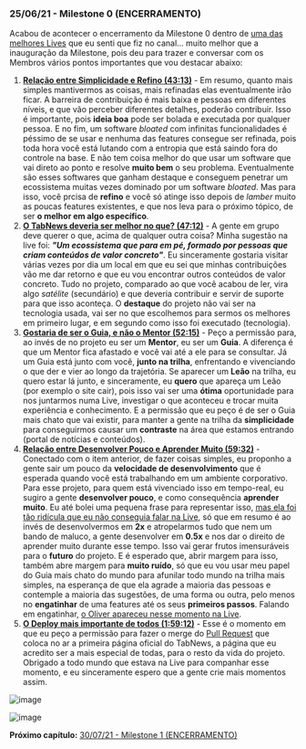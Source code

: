 ### 25/06/21 - Milestone 0 (ENCERRAMENTO)

Acabou de acontecer o encerramento da Milestone 0 dentro de [uma das melhores Lives](https://www.youtube.com/watch?v=ziFonOfCJOg) que eu senti que fiz no canal... muito melhor que a inauguração da Milestone, pois deu para trazer e conversar com os Membros vários pontos importantes que vou destacar abaixo:

1. **[Relação entre Simplicidade e Refino (43:13)](https://youtu.be/ziFonOfCJOg?t=2593)** - Em resumo, quanto mais simples mantivermos as coisas, mais refinadas elas eventualmente irão ficar. A barreira de contribuição é mais baixa e pessoas em diferentes níveis, e que vão perceber diferentes detalhes, poderão contribuir. Isso é importante, pois **ideia boa** pode ser bolada e executada por qualquer pessoa. E no fim, um software _bloated_ com infinitas funcionalidades é péssimo de se usar e nenhuma das features consegue ser refinada, pois toda hora você está lutando com a entropia que está saindo fora do controle na base. E não tem coisa melhor do que usar um software que vai direto ao ponto e resolve **muito bem** o seu problema. Eventualmente são esses softwares que ganham destaque e conseguem penetrar um ecossistema muitas vezes dominado por um software _bloated_. Mas para isso, você prcisa de **refino** e você só atinge isso depois de _lamber_ muito as poucas features existentes, e que nos leva para o próximo tópico, de ser **o melhor em algo específico**.
2. **[O TabNews deveria ser melhor no que? (47:12)](https://youtu.be/ziFonOfCJOg?t=2832)** - A gente em grupo deve querer o que, acima de qualquer outra coisa? Minha sugestão na live foi: **_"Um ecossistema que para em pé, formado por pessoas que criam conteúdos de valor concreto"_**. Eu sinceramente gostaria visitar várias vezes por dia um local em que eu sei que minhas contribuições vão me dar retorno e que eu vou encontrar outros conteúdos de valor concreto. Tudo no projeto, comparado ao que você acabou de ler, vira algo _satélite_ (secundário) e que deveria contribuir e servir de suporte para que isso aconteça. O **destaque** do projeto não vai ser na tecnologia usada, vai ser no que escolhemos para sermos os melhores em primeiro lugar, e em segundo como isso foi executado (tecnologia).
3. **[Gostaria de ser o Guia, e não o Mentor (52:15)](https://youtu.be/ziFonOfCJOg?t=3135)** - Peço a permissão para, ao invés de no projeto eu ser um **Mentor**, eu ser um **Guia**. A diferença é que um Mentor fica afastado e você vai até a ele para se consultar. Já um Guia está junto com você, **junto na trilha**, enfrentando e vivenciando o que der e vier ao longo da trajetória. Se aparecer um **Leão** na trilha, eu quero estar lá junto, e sinceramente, eu **quero** que apareça um Leão (por exemplo o site cair), pois isso vai ser uma **ótima** oportunidade para nos juntarmos numa Live, investigar o que aconteceu e trocar muita experiência e conhecimento. E a permissão que eu peço é de ser o Guia mais chato que vai existir, para manter a gente na trilha da **simplicidade** para conseguirmos causar um **contraste** na área que estamos entrando (portal de notícias e conteúdos).
4. **[Relação entre Desenvolver Pouco e Aprender Muito (59:32)](https://youtu.be/ziFonOfCJOg?t=3572)** - Conectado com o item anterior, de fazer coisas simples, eu proponho a gente sair um pouco da **velocidade de desenvolvimento** que é esperada quando você está trabalhando em um ambiente corporativo. Para esse projeto, para quem está vivenciado isso em tempo-real, eu sugiro a gente **desenvolver pouco**, e como consequência **aprender muito**. Eu até bolei uma pequena frase para representar isso, [mas ela foi tão ridícula que eu não conseguia falar na Live](https://youtu.be/ziFonOfCJOg?t=3618), só que em resumo é ao invés de desenvolvermos em **2x** e atropelarmos tudo que nem um bando de maluco, a gente desenvolver em **0.5x** e nos dar o direito de aprender muito durante esse tempo. Isso vai gerar frutos imensuráveis para o **futuro** do projeto. E é esperado que, abrir margem para isso, também abre margem para **muito ruído**, só que eu vou usar meu papel do Guia mais chato do mundo para afunilar todo mundo na trilha mais simples, na esperança de que ela agrade a maioria das pessoas e contemple a maioria das sugestões, de uma forma ou outra, pelo menos no **engatinhar** de uma features até os seus **primeiros passos**. Falando em engatinhar, [o Oliver apareceu nesse momento na Live](https://youtu.be/ziFonOfCJOg?t=3830).
5. **[O Deploy mais importante de todos (1:59:12)](https://youtu.be/ziFonOfCJOg?t=7152)** - Esse é o momento em que eu peço a permissão para fazer o merge do [Pull Request](https://github.com/filipedeschamps/tabnews.com.br/pull/56) que coloca no ar a primeira página oficial do TabNews, a página que eu acredito ser a mais especial de todas, para o resto da vida do projeto. Obrigado a todo mundo que estava na Live para companhar esse momento, e eu sinceramente espero que a gente crie mais momentos assim.

![image](https://user-images.githubusercontent.com/4248081/123688637-1d20ed80-d807-11eb-8ab3-b0e6ec930ae3.png)

![image](https://user-images.githubusercontent.com/4248081/123689581-38402d00-d808-11eb-8def-71601dacc6b7.png)

**Próximo capítulo:** [30/07/21 - Milestone 1 (ENCERRAMENTO)](2021-07-30.md)